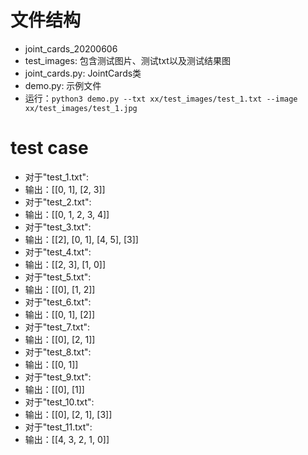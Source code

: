 # 文件结构
- joint_cards_20200606
 - test_images: 包含测试图片、测试txt以及测试结果图
 - joint_cards.py: JointCards类
 - demo.py: 示例文件
 - 运行：`python3 demo.py --txt xx/test_images/test_1.txt --image xx/test_images/test_1.jpg`

# test case
- 对于"test_1.txt":
 - 输出：[[0, 1], [2, 3]]
- 对于"test_2.txt":
 - 输出：[[0, 1, 2, 3, 4]]
- 对于"test_3.txt":
 - 输出：[[2], [0, 1], [4, 5], [3]]
- 对于"test_4.txt":
 - 输出：[[2, 3], [1, 0]]
- 对于"test_5.txt":
 - 输出：[[0], [1, 2]]
- 对于"test_6.txt":
 - 输出：[[0, 1], [2]]
- 对于"test_7.txt":
 - 输出：[[0], [2, 1]]
- 对于"test_8.txt":
 - 输出：[[0, 1]]
- 对于"test_9.txt":
 - 输出：[[0], [1]]
- 对于"test_10.txt":
 - 输出：[[0], [2, 1], [3]]
- 对于"test_11.txt":
 - 输出：[[4, 3, 2, 1, 0]]

